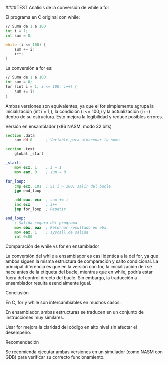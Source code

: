 ####TEST
Análisis de la conversión de while a for

El programa en C original con while:

```asm
// Suma de 1 a 100
int i = 1;
int sum = 0;

while (i <= 100) {
    sum += i;
    i++;
}
```

La conversión a for es:
```asm
// Suma de 1 a 100
int sum = 0;
for (int i = 1; i <= 100; i++) {
    sum += i;
}
```
Ambas versiones son equivalentes, ya que el for simplemente agrupa la inicialización (int i = 1;), la condición (i <= 100;) y la actualización (i++) dentro de su estructura. Esto mejora la legibilidad y reduce posibles errores.

Versión en ensamblador (x86 NASM, modo 32 bits)

```asm
section .data
    sum dd 0      ; Variable para almacenar la suma

section .text
    global _start

_start:
    mov ecx, 1    ; i = 1
    mov eax, 0    ; sum = 0

for_loop:
    cmp ecx, 101  ; Si i > 100, salir del bucle
    jge end_loop

    add eax, ecx  ; sum += i
    inc ecx       ; i++
    jmp for_loop  ; Repetir

end_loop:
    ; Salida segura del programa
    mov ebx, eax  ; Retornar resultado en ebx
    mov eax, 1    ; syscall de salida
    int 0x80
```
Comparación de while vs for en ensamblador

La conversión del while a ensamblador es casi idéntica a la del for, ya que ambos siguen la misma estructura de comparación y salto condicional. La principal diferencia es que en la versión con for, la inicialización de i se hace antes de la etiqueta del bucle, mientras que en while, podría estar fuera del control directo del bucle. Sin embargo, la traducción a ensamblador resulta esencialmente igual.

Conclusión

En C, for y while son intercambiables en muchos casos.

En ensamblador, ambas estructuras se traducen en un conjunto de instrucciones muy similares.

Usar for mejora la claridad del código en alto nivel sin afectar el desempeño.

Recomendación

Se recomienda ejecutar ambas versiones en un simulador (como NASM con GDB) para verificar su correcto funcionamiento.

